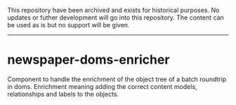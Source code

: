 This repository have been archived and exists for historical purposes. 
No updates or futher development will go into this repository. The content can be used as is but no support will be given. 

---

newspaper-doms-enricher
=======================
Component to handle the enrichment of the object tree of a batch roundtrip in doms. 
Enrichment meaning adding the correct content models, relationships and labels to the objects.

